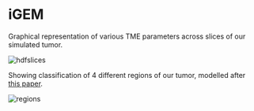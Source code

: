 # iGEM

Graphical representation of various TME parameters across slices of our simulated tumor.

![hdfslices](hdfslices/out0002.gif)

Showing classification of 4 different regions of our tumor, modelled after [this paper](https://www.nature.com/articles/cgt201110#Fig4).

![regions](regions/regions.gif)
